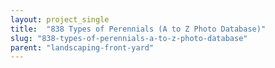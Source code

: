 ```yaml
---
layout: project_single
title:  "838 Types of Perennials (A to Z Photo Database)"
slug: "838-types-of-perennials-a-to-z-photo-database"
parent: "landscaping-front-yard"
---
```

 